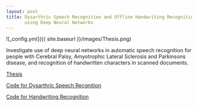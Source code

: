 ```yaml
---
layout: post
title: Dysarthric Speech Recognition and Offline Handwriting Recognition
       using Deep Neural Networks
---
```

![_config.yml]({{ site.baseurl }}/images/Thesis.png)



Investigate use of deep neural networks in automatic speech recognition for people
with Cerebral Palsy, Amyotrophic Lateral Sclerosis and Parkinsons disease, and
recognition of handwritten characters in scanned documents.

[Thesis](http://scholarworks.rit.edu/theses/9407/)

[Code for Dysarthric Speech Recgnition](https://github.com/suhaspillai/Speech-Recognition-Impaired-Speech)

[Code for Handwriting Recognition](https://github.com/suhaspillai/HandwritingRecognition-with-MultiDimensionalRecurrentNeuralNetworks)
